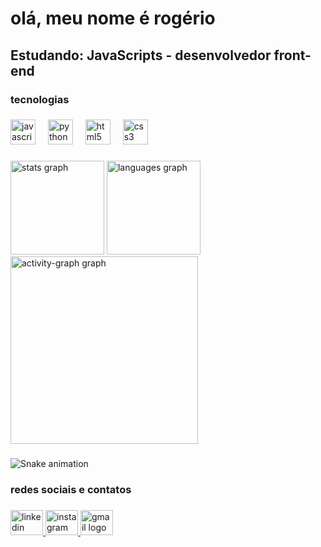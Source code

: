 <h1 align="left">olá, meu nome é rogério</h1>

###

<h2 align="left">Estudando: JavaScripts - desenvolvedor front-end</h2>

###

<h3 align="left">tecnologias</h3>

###

<div align="left">
  <img src="https://cdn.jsdelivr.net/gh/devicons/devicon/icons/javascript/javascript-original.svg" height="40" alt="javascript logo"  />
  <img width="12" />
  <img src="https://cdn.jsdelivr.net/gh/devicons/devicon/icons/python/python-original.svg" height="40" alt="python logo"  />
  <img width="12" />
  <img src="https://cdn.jsdelivr.net/gh/devicons/devicon/icons/html5/html5-original.svg" height="40" alt="html5 logo"  />
  <img width="12" />
  <img src="https://cdn.jsdelivr.net/gh/devicons/devicon/icons/css3/css3-original.svg" height="40" alt="css3 logo"  />
</div>

###

<div align="center">
</div>

###

<div align="left">
  <img src="https://github-readme-stats.vercel.app/api?username=roger1407&hide_title=false&hide_rank=false&show_icons=true&include_all_commits=true&count_private=true&disable_animations=false&theme=dracula&locale=en&hide_border=false&order=1" height="150" alt="stats graph"  />
  <img src="https://github-readme-stats.vercel.app/api/top-langs?username=roger1407&locale=en&hide_title=false&layout=compact&card_width=320&langs_count=5&theme=darcula&hide_border=false&order=2" height="150" alt="languages graph"  />
  <img src="https://github-readme-activity-graph.vercel.app/graph?username=roger1407&radius=16&theme=react&area=true&order=5" height="300" alt="activity-graph graph"  />
</div>

###

<img src="https://raw.githubusercontent.com/roger1407/roger1407/output/snake.svg" alt="Snake animation" />

###

<h3 align="left">redes sociais e contatos</h3>

###

<div align="left">
  <a href="https://www.linkedin.com/in/rog%C3%A9rio-a-silva-55634b28a/" target="_blank">
    <img src="https://raw.githubusercontent.com/maurodesouza/profile-readme-generator/master/src/assets/icons/social/linkedin/default.svg" width="52" height="40" alt="linkedin logo"  />
  </a>
  <a href="https://www.instagram.com/rogerio243silva?igsh=MW85Y2VidzByemhlZg%3D%3D&utm_source=qr" target="_blank">
    <img src="https://raw.githubusercontent.com/maurodesouza/profile-readme-generator/master/src/assets/icons/social/instagram/default.svg" width="52" height="40" alt="instagram logo"  />
  </a>
  <img src="https://raw.githubusercontent.com/maurodesouza/profile-readme-generator/master/src/assets/icons/social/gmail/default.svg" width="52" height="40" alt="gmail logo"  />
</div>

###
